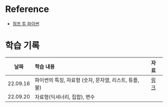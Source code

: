 # Reference
- [점프 투 파이썬](https://wikidocs.net/4307)

# 학습 기록
|날짜|학습 내용|자료|
|:-:|:--|:-|
|22.09.16|파이썬의 특징, 자료형 (숫자, 문자열, 리스트, 튜플, 불)|[링크](./ch0.ipynb)|
|22.09.20|자료형(딕셔너리, 집합), 변수||
